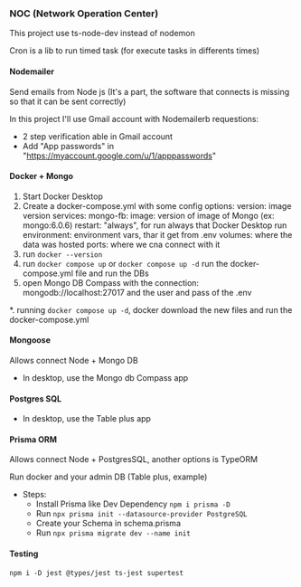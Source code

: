 ### NOC (Network Operation Center)


This project use ts-node-dev instead of nodemon

Cron is a lib to run timed task (for execute tasks in differents times)

#### Nodemailer
Send emails from Node js (It's a part, the software that connects is missing so that it can be sent correctly)

In this project I'll use Gmail account with Nodemailerb
requestions:
* 2 step verification able in Gmail account
* Add "App passwords" in "https://myaccount.google.com/u/1/apppasswords"

#### Docker + Mongo
1. Start Docker Desktop
2. Create a docker-compose.yml with some config options:
    version: image version
    services:
        mongo-fb:
            image: version of image of Mongo (ex: mongo:6.0.6)
            restart: "always", for run always that Docker Desktop run
            environment: environment vars, thar it get from .env
            volumes: where the data was hosted
            ports: where we cna connect with it
3. run ``docker --version``
4. run ``docker compose up`` or ``docker compose up -d`` run the docker-compose.yml file and run the DBs
5. open Mongo DB Compass with the connection: mongodb://localhost:27017 and the user and pass of the .env

*. running ``docker compose up -d``, docker download the new files and run the docker-compose.yml

#### Mongoose
Allows connect Node + Mongo DB

* In desktop, use the Mongo db Compass app

#### Postgres SQL

* In desktop, use the Table plus app

#### Prisma ORM
Allows connect Node + PostgresSQL, another options is TypeORM

Run docker and your admin DB (Table plus, example)
* Steps:
    * Install Prisma like Dev Dependency ``npm i prisma -D``
    * Run ``npx prisma init --datasource-provider PostgreSQL``
    * Create your Schema in schema.prisma
    * Run ``npx prisma migrate dev --name init``

#### Testing
``npm i -D jest @types/jest ts-jest supertest``
